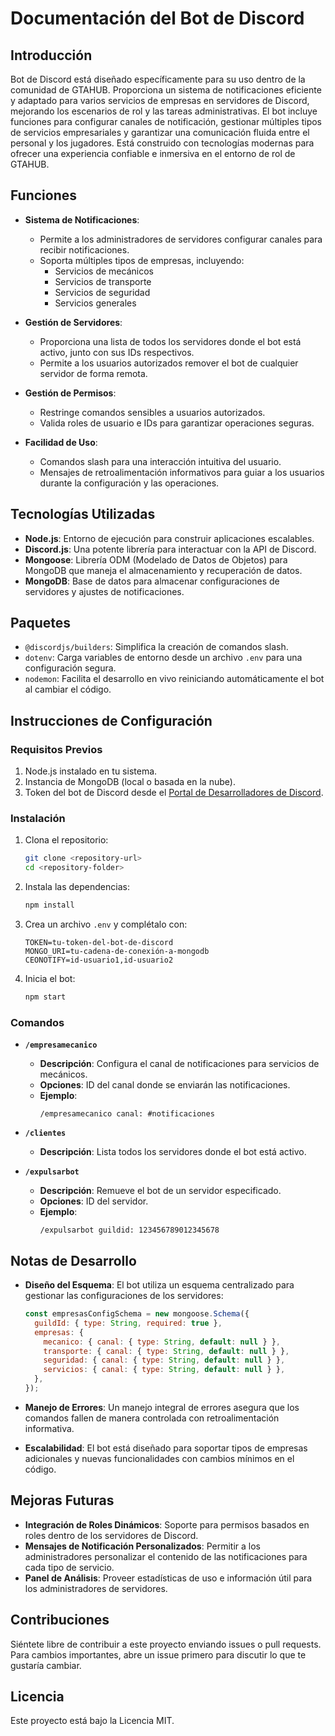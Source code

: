 # Documentación del Bot de Discord

## Introducción
Bot de Discord está diseñado específicamente para su uso dentro de la comunidad de GTAHUB. Proporciona un sistema de notificaciones eficiente y adaptado para varios servicios de empresas en servidores de Discord, mejorando los escenarios de rol y las tareas administrativas. El bot incluye funciones para configurar canales de notificación, gestionar múltiples tipos de servicios empresariales y garantizar una comunicación fluida entre el personal y los jugadores. Está construido con tecnologías modernas para ofrecer una experiencia confiable e inmersiva en el entorno de rol de GTAHUB.

## Funciones

- **Sistema de Notificaciones**:
  - Permite a los administradores de servidores configurar canales para recibir notificaciones.
  - Soporta múltiples tipos de empresas, incluyendo:
    - Servicios de mecánicos
    - Servicios de transporte
    - Servicios de seguridad
    - Servicios generales

- **Gestión de Servidores**:
  - Proporciona una lista de todos los servidores donde el bot está activo, junto con sus IDs respectivos.
  - Permite a los usuarios autorizados remover el bot de cualquier servidor de forma remota.

- **Gestión de Permisos**:
  - Restringe comandos sensibles a usuarios autorizados.
  - Valida roles de usuario e IDs para garantizar operaciones seguras.

- **Facilidad de Uso**:
  - Comandos slash para una interacción intuitiva del usuario.
  - Mensajes de retroalimentación informativos para guiar a los usuarios durante la configuración y las operaciones.

## Tecnologías Utilizadas

- **Node.js**: Entorno de ejecución para construir aplicaciones escalables.
- **Discord.js**: Una potente librería para interactuar con la API de Discord.
- **Mongoose**: Librería ODM (Modelado de Datos de Objetos) para MongoDB que maneja el almacenamiento y recuperación de datos.
- **MongoDB**: Base de datos para almacenar configuraciones de servidores y ajustes de notificaciones.

## Paquetes

- `@discordjs/builders`: Simplifica la creación de comandos slash.
- `dotenv`: Carga variables de entorno desde un archivo `.env` para una configuración segura.
- `nodemon`: Facilita el desarrollo en vivo reiniciando automáticamente el bot al cambiar el código.

## Instrucciones de Configuración

### Requisitos Previos
1. Node.js instalado en tu sistema.
2. Instancia de MongoDB (local o basada en la nube).
3. Token del bot de Discord desde el [Portal de Desarrolladores de Discord](https://discord.com/developers/applications).

### Instalación

1. Clona el repositorio:
   ```bash
   git clone <repository-url>
   cd <repository-folder>
   ```

2. Instala las dependencias:
   ```bash
   npm install
   ```

3. Crea un archivo `.env` y complétalo con:
   ```env
   TOKEN=tu-token-del-bot-de-discord
   MONGO_URI=tu-cadena-de-conexión-a-mongodb
   CEONOTIFY=id-usuario1,id-usuario2
   ```

4. Inicia el bot:
   ```bash
   npm start
   ```

### Comandos

- **`/empresamecanico`**
  - **Descripción**: Configura el canal de notificaciones para servicios de mecánicos.
  - **Opciones**: ID del canal donde se enviarán las notificaciones.
  - **Ejemplo**:
    ```
    /empresamecanico canal: #notificaciones
    ```

- **`/clientes`**
  - **Descripción**: Lista todos los servidores donde el bot está activo.

- **`/expulsarbot`**
  - **Descripción**: Remueve el bot de un servidor especificado.
  - **Opciones**: ID del servidor.
  - **Ejemplo**:
    ```
    /expulsarbot guildid: 123456789012345678
    ```

## Notas de Desarrollo

- **Diseño del Esquema**:
  El bot utiliza un esquema centralizado para gestionar las configuraciones de los servidores:
  ```javascript
  const empresasConfigSchema = new mongoose.Schema({
    guildId: { type: String, required: true },
    empresas: {
      mecanico: { canal: { type: String, default: null } },
      transporte: { canal: { type: String, default: null } },
      seguridad: { canal: { type: String, default: null } },
      servicios: { canal: { type: String, default: null } },
    },
  });
  ```

- **Manejo de Errores**:
  Un manejo integral de errores asegura que los comandos fallen de manera controlada con retroalimentación informativa.

- **Escalabilidad**:
  El bot está diseñado para soportar tipos de empresas adicionales y nuevas funcionalidades con cambios mínimos en el código.

## Mejoras Futuras

- **Integración de Roles Dinámicos**:
  Soporte para permisos basados en roles dentro de los servidores de Discord.
- **Mensajes de Notificación Personalizados**:
  Permitir a los administradores personalizar el contenido de las notificaciones para cada tipo de servicio.
- **Panel de Análisis**:
  Proveer estadísticas de uso e información útil para los administradores de servidores.

## Contribuciones

Siéntete libre de contribuir a este proyecto enviando issues o pull requests. Para cambios importantes, abre un issue primero para discutir lo que te gustaría cambiar.

## Licencia

Este proyecto está bajo la Licencia MIT.


